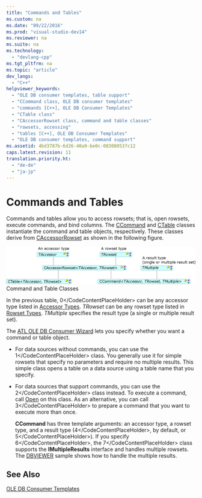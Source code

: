 ```yaml
---
title: "Commands and Tables"
ms.custom: na
ms.date: "09/22/2016"
ms.prod: "visual-studio-dev14"
ms.reviewer: na
ms.suite: na
ms.technology: 
  - "devlang-cpp"
ms.tgt_pltfrm: na
ms.topic: "article"
dev_langs: 
  - "C++"
helpviewer_keywords: 
  - "OLE DB consumer templates, table support"
  - "CCommand class, OLE DB consumer templates"
  - "commands [C++], OLE DB Consumer Templates"
  - "CTable class"
  - "CAccessorRowset class, command and table classes"
  - "rowsets, accessing"
  - "tables [C++], OLE DB Consumer Templates"
  - "OLE DB consumer templates, command support"
ms.assetid: 4bd3787b-6d26-40a9-be0c-083080537c12
caps.latest.revision: 11
translation.priority.ht: 
  - "de-de"
  - "ja-jp"
---
```

# Commands and Tables
Commands and tables allow you to access rowsets; that is, open rowsets, execute commands, and bind columns. The [CCommand](../vs140/ccommand-class.md) and [CTable](../vs140/ctable-class.md) classes instantiate the command and table objects, respectively. These classes derive from [CAccessorRowset](../vs140/caccessorrowset-class.md) as shown in the following figure.  
  
 ![CCommand and CTable](../vs140/media/vccommandstables.gif "vcCommandsTables")  
Command and Table Classes  
  
 In the previous table, <CodeContentPlaceHolder>0\</CodeContentPlaceHolder> can be any accessor type listed in [Accessor Types](../vs140/accessors-and-rowsets.md). *TRowset* can be any rowset type listed in [Rowset Types](../vs140/accessors-and-rowsets.md). *TMultiple* specifies the result type (a single or multiple result set).  
  
 The [ATL OLE DB Consumer Wizard](../vs140/atl-ole-db-consumer-wizard.md) lets you specify whether you want a command or table object.  
  
-   For data sources without commands, you can use the <CodeContentPlaceHolder>1\</CodeContentPlaceHolder> class. You generally use it for simple rowsets that specify no parameters and require no multiple results. This simple class opens a table on a data source using a table name that you specify.  
  
-   For data sources that support commands, you can use the <CodeContentPlaceHolder>2\</CodeContentPlaceHolder> class instead. To execute a command, call [Open](../vs140/ccommand--open.md) on this class. As an alternative, you can call <CodeContentPlaceHolder>3\</CodeContentPlaceHolder> to prepare a command that you want to execute more than once.  
  
     **CCommand** has three template arguments: an accessor type, a rowset type, and a result type (<CodeContentPlaceHolder>4\</CodeContentPlaceHolder>, by default, or <CodeContentPlaceHolder>5\</CodeContentPlaceHolder>). If you specify <CodeContentPlaceHolder>6\</CodeContentPlaceHolder>, the <CodeContentPlaceHolder>7\</CodeContentPlaceHolder> class supports the **IMultipleResults** interface and handles multiple rowsets. The [DBVIEWER](assetId:///07620f99-c347-4d09-9ebc-2459e8049832) sample shows how to handle the multiple results.  
  
## See Also  
 [OLE DB Consumer Templates](../vs140/ole-db-consumer-templates--c---.md)